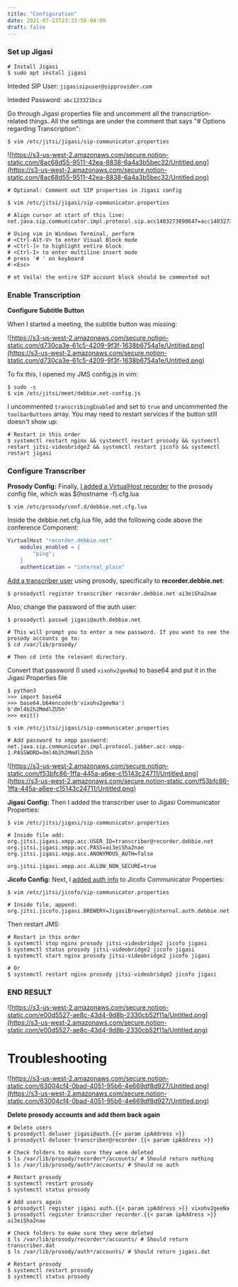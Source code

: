 ```yaml
---
title: "Configuration"
date: 2021-07-23T23:33:58-04:00
draft: false
---
```


### Set up Jigasi

```Shell
# Install Jigasi
$ sudo apt install jigasi
```

Inteded SIP User: `jigasisipuser@sipprovider.com`

Inteded Password: `abc123321bca`

Go through Jigasi properties file and uncomment all the transcription-related things. All the settings are under the comment that says "# Options regarding Transcription":

```Shell
$ vim /etc/jitsi/jigasi/sip-communicator.properties
```

![https://s3-us-west-2.amazonaws.com/secure.notion-static.com/8ac68d55-9511-42ea-8838-6a4a3b5bec32/Untitled.png](https://s3-us-west-2.amazonaws.com/secure.notion-static.com/8ac68d55-9511-42ea-8838-6a4a3b5bec32/Untitled.png)

```Shell
# Optional: Comment out SIP properties in Jigasi config

$ vim /etc/jitsi/jigasi/sip-communicator.properties

# Align cursor at start of this line:
net.java.sip.communicator.impl.protocol.sip.acc1403273890647=acc1403273890647

# Using vim in Windows Terminal, perform
# <Ctrl-Alt-V> to enter Visual Block mode
# <Ctrl-]> to highlight entire block
# <Ctrl-I> to enter multiline insert mode
# press '# ' on keyboard
# <Esc>

# et Voila! the entire SIP account block should be commented out
```

### Enable Transcription

**Configure Subtitle Button**

When I started a meeting, the subtitle button was missing:

![https://s3-us-west-2.amazonaws.com/secure.notion-static.com/d730ca3e-61c5-4209-9f3f-1638b6754a1e/Untitled.png](https://s3-us-west-2.amazonaws.com/secure.notion-static.com/d730ca3e-61c5-4209-9f3f-1638b6754a1e/Untitled.png)

To fix this, I opened my JMS config.js in vim:

```Shell
$ sudo -s
$ vim /etc/jitsi/meet/debbie.net-config.js
```

I uncommented `transcribingEnabled` and set to `true` and uncommented the `toolbarButtons` array. You may need to  restart services if the button still doesn't show up:

```Shell
# Restart in this order
$ systemctl restart nginx && systemctl restart prosody && systemctl restart jitsi-videobridge2 && systemctl restart jicofo && systemctl restart jigasi
```

### **Configure Transcriber**

**Prosody Config:** Finally, [I added a VirtualHost recorder](https://community.jitsi.org/t/configuration-of-jigasi/22095/7) to the prosody config file, which was $(hostname -f).cfg.lua

```Shell
$ vim /etc/prosody/conf.d/debbie.net.cfg.lua
```

Inside the debbie.net.cfg.lua file, add the following code above the conference Component:

```lua
VirtualHost "recorder.debbie.net"
    modules_enabled = {
        "ping";
    }
    authentication = "internal_plain"
```

[Add a transcriber user](https://www.notion.so/Jigasi-Setup-Jitsi-Configuration-Debian-10-dcc4713afafb444488fa7905a7303b72) using prosody, specifically to **recorder.debbie.net**:

```Shell
$ prosodyctl register transcriber recorder.debbie.net ai3eiSha2nae
```

Also, change the password of the auth user:

```Shell
$ prosodyctl passwd jigasi@auth.debbie.net

# This will prompt you to enter a new password. If you want to see the prosody accounts go to:
$ cd /var/lib/prosody/

# Then cd into the relevant directory.
```

Convert that password (I used `vixohv2geeNa`) to base64 and put it in the Jigasi Properties file

```Shell
$ python3
>>> import base64
>>> base64.b64encode(b'vixohv2geeNa')
b'dml4b2h2MmdlZU5h'
>>> exit()

$ vim /etc/jitsi/jigasi/sip-communicator.properties

# Add password to xmpp password:
net.java.sip.communicator.impl.protocol.jabber.acc-xmpp-1.PASSWORD=dml4b2h2MmdlZU5h
```

![https://s3-us-west-2.amazonaws.com/secure.notion-static.com/f53bfc86-1ffa-445a-a6ee-c15143c24711/Untitled.png](https://s3-us-west-2.amazonaws.com/secure.notion-static.com/f53bfc86-1ffa-445a-a6ee-c15143c24711/Untitled.png)

**Jigasi Config:** Then I added the transcriber user to Jigasi Communicator Properties:

```Shell
$ vim /etc/jitsi/jigasi/sip-communicator.properties

# Inside file add:
org.jitsi.jigasi.xmpp.acc.USER_ID=transcriber@recorder.debbie.net
org.jitsi.jigasi.xmpp.acc.PASS=ai3eiSha2nae
org.jitsi.jigasi.xmpp.acc.ANONYMOUS_AUTH=false

org.jitsi.jigasi.xmpp.acc.ALLOW_NON_SECURE=true
```

**Jicofo Config:** Next, I [added auth info](https://community.jitsi.org/t/configuration-of-jigasi/22095/7) to Jicofo Communicator Properties:

```Shell
$ vim /etc/jitsi/jicofo/sip-communicator.properties

# Inside file, append:
org.jitsi.jicofo.jigasi.BREWERY=JigasiBrewery@internal.auth.debbie.net
```

Then restart JMS:

```Shell
# Restart in this order
$ systemctl stop nginx prosody jitsi-videobridge2 jicofo jigasi
$ systemctl status prosody jitsi-videobridge2 jicofo jigasi
$ systemctl start nginx prosody jitsi-videobridge2 jicofo jigasi

# Or
$ systemctl restart nginx prosody jitsi-videobridge2 jicofo jigasi
```

### END RESULT

![https://s3-us-west-2.amazonaws.com/secure.notion-static.com/e00d5527-ae8c-43d4-9d8b-2330cb52f11a/Untitled.png](https://s3-us-west-2.amazonaws.com/secure.notion-static.com/e00d5527-ae8c-43d4-9d8b-2330cb52f11a/Untitled.png)

# Troubleshooting

![https://s3-us-west-2.amazonaws.com/secure.notion-static.com/63004cf4-0bad-4051-95b6-4e669df8d927/Untitled.png](https://s3-us-west-2.amazonaws.com/secure.notion-static.com/63004cf4-0bad-4051-95b6-4e669df8d927/Untitled.png)

**Delete prosody accounts and add them back again**

```Shell
# Delete users
$ prosodyctl deluser jigasi@auth.{{< param ipAddress >}}
$ prosodyctl deluser transcriber@recorder.{{< param ipAddress >}}

# Check folders to make sure they were deleted
$ ls /var/lib/prosody/recorder*/accounts/ # Should return nothing
$ ls /var/lib/prosody/auth*/accounts/ # Should no auth

# Restart prosody
$ systemctl restart prosody
$ systemctl status prosody

# Add users again
$ prosodyctl register jigasi auth.{{< param ipAddress >}} vixohv2geeNa
$ prosodyctl register transcriber recorder.{{< param ipAddress >}} ai3eiSha2nae

# Check folders to make sure they were deleted
$ ls /var/lib/prosody/recorder*/accounts/ # Should return transcriber.dat
$ ls /var/lib/prosody/auth*/accounts/ # Should return jigasi.dat

# Restart prosody
$ systemctl restart prosody
$ systemctl status prosody
```
